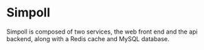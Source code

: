 # Simpoll

Simpoll is composed of two services, the web front end and the api backend, along with a Redis cache and MySQL database.
